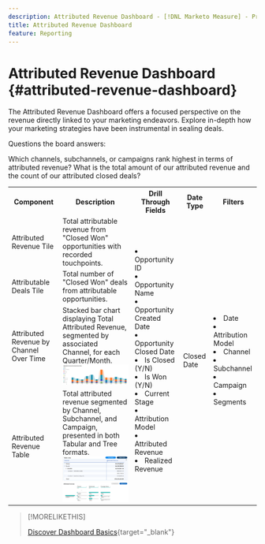 ```yaml
---
description: Attributed Revenue Dashboard - [!DNL Marketo Measure] - Product
title: Attributed Revenue Dashboard
feature: Reporting
---
```

# Attributed Revenue Dashboard {#attributed-revenue-dashboard}

The Attributed Revenue Dashboard offers a focused perspective on the revenue directly linked to your marketing endeavors. Explore in-depth how your marketing strategies have been instrumental in sealing deals.

Questions the board answers:

Which channels, subchannels, or campaigns rank highest in terms of attributed revenue?
What is the total amount of our attributed revenue and the count of our attributed closed deals?

<table style="table-layout:auto"> 
<tbody>
  <tr> 
   <th>Component</th> 
   <th>Description</th>
   <th>Drill Through Fields</th>
   <th>Date Type</th>
   <th>Filters</th>
  </tr>
  <tr>
    <td>Attributed Revenue Tile</td>
    <td>Total attributable revenue from "Closed Won" opportunities with recorded touchpoints.</td>
    <td rowspan="6"><li>Opportunity ID</li>
<li>Opportunity Name</li>
<li>Opportunity Created Date</li>
<li>Opportunity Closed Date</li>
<li>Is Closed (Y/N)</li>
<li>Is Won (Y/N)</li>
<li>Current Stage</li>
<li>Attribution Model</li>
<li>Attributed Revenue</li>
<li>Realized Revenue</li></td>
    <td rowspan="6">Closed Date</td>
    <td rowspan="6"><li>Date</li>
<li>Attribution Model</li>
<li>Channel</li>
<li>Subchannel</li>
<li>Campaign</li>
<li>Segments</li></td>
  </tr>
  <tr>
    <td>Attributable Deals Tile</td>
    <td>Total number of "Closed Won" deals from attributable opportunities.</td>
  </tr>
  <tr>
    <td>Attributed Revenue by Channel Over Time</td>
    <td>Stacked bar chart displaying Total Attributed Revenue, segmented by associated Channel, for each Quarter/Month.
    <br/><img src="assets/attributed-revenue-dashboard-1.png" width="600"></td>
  </tr>
  <tr>
    <td>Attributed Revenue Table</td>
    <td>Total attributed revenue segmented by Channel, Subchannel, and Campaign, presented in both Tabular and Tree formats.
    <br/><img src="assets/attributed-revenue-dashboard-2.png" width="600">
    <br/><img src="assets/attributed-revenue-dashboard-3.png" width="600"></td>
  </tr>
  </tr>
</tbody>
</table>

>[!MORELIKETHIS]
>
>[Discover Dashboard Basics](/help/marketo-measure-discover-ui/dashboards/discover-dashboard-basics.md){target="_blank"}
